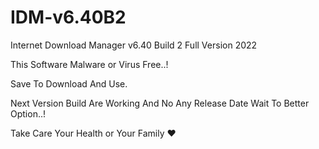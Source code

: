 # IDM-v6.40B2
Internet Download Manager v6.40 Build 2 Full Version 2022

This Software Malware or Virus Free..!

Save To Download And Use.

Next Version Build Are Working And No Any Release Date Wait To Better Option..!

Take Care Your Health or Your Family ❤️
